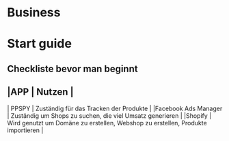 # Business
# Start guide
## Checkliste bevor man beginnt

|APP                        | Nutzen                                                                           |
----------------------------------------------------------------------------------------------------------------
|  PPSPY                    | Zuständig für das Tracken der Produkte                                           |
|Facebook Ads Manager       | Zuständig um Shops zu suchen, die viel Umsatz generieren                         |
|Shopify                    | Wird genutzt um Domäne zu erstellen, Webshop zu erstellen, Produkte importieren  |


##